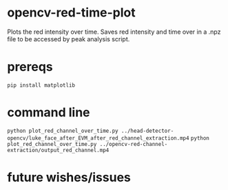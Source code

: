 # opencv-red-time-plot
Plots the red intensity over time.
Saves red intensity and time over in a .npz file to be accessed by peak analysis script.

# prereqs
`pip install matplotlib`

# command line
```python plot_red_channel_over_time.py ../head-detector-opencv/luke_face_after_EVM_after_red_channel_extraction.mp4```
`python plot_red_channel_over_time.py ../opencv-red-channel-extraction/output_red_channel.mp4`


# future wishes/issues
